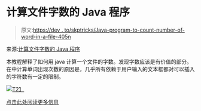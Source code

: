 # 计算文件字数的 Java 程序

> 原文:[https://dev . to/skptricks/Java-program-to-count-number-of-word-in-a-file-405n](https://dev.to/skptricks/java-program-to-count-number-of-words-in-a-file-405n)

来源:[计算文件字数的 Java 程序](https://www.skptricks.com/2019/08/java-program-to-count-number-of-words-in-file.html)

本教程解释了如何用 java 计算一个文件的字数。发现字数应该是有价值的部分。在中计算单词出现次数的原因是，几乎所有依赖于用户输入的文本框都对可以插入的字符数有一定的限制。

[![](../Images/df2b55f539fc7adf28d6a9be2f04ae8d.png)T2】](https://res.cloudinary.com/practicaldev/image/fetch/s--IRlx6na3--/c_limit%2Cf_auto%2Cfl_progressive%2Cq_auto%2Cw_880/https://1.bp.blogspot.com/-cGctIhOpPFc/XU_J4w5jR3I/AAAAAAAADPQ/YWTB6nXxkZEz2vFsiY1rJp92UALKavkqQCLcBGAs/s400/java-program-to-count-number-of-words-in-file.jpg)

[点击此处阅读更多信息](https://www.skptricks.com/2019/08/java-program-to-count-number-of-words-in-file.html)